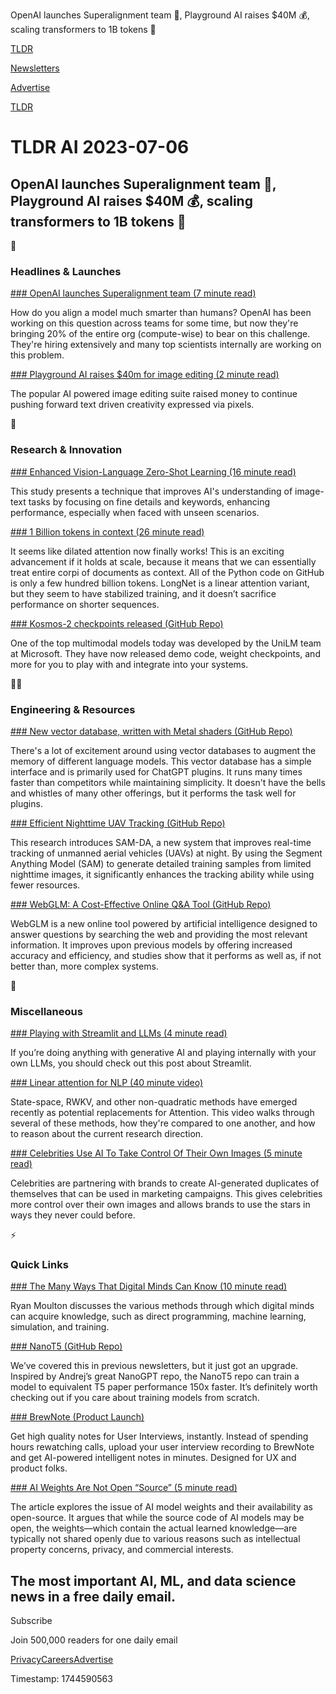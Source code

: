 OpenAI launches Superalignment team 🦸, Playground AI raises $40M 💰, scaling transformers to 1B tokens 💯

[TLDR](/)

[Newsletters](/newsletters)

[Advertise](https://advertise.tldr.tech/)

[TLDR](/)

# TLDR AI 2023-07-06

## OpenAI launches Superalignment team 🦸, Playground AI raises $40M 💰, scaling transformers to 1B tokens 💯

🚀

### Headlines & Launches

[### OpenAI launches Superalignment team (7 minute read)](https://openai.com/blog/introducing-superalignment?utm_source=tldrai)

How do you align a model much smarter than humans? OpenAI has been working on this question across teams for some time, but now they're bringing 20% of the entire org (compute-wise) to bear on this challenge. They're hiring extensively and many top scientists internally are working on this problem.

[### Playground AI raises $40m for image editing (2 minute read)](https://blog.playgroundai.com/playground-raises-40m-to-advance-the-field-of-computer-graphics/?utm_source=tldrai)

The popular AI powered image editing suite raised money to continue pushing forward text driven creativity expressed via pixels.

🧠

### Research & Innovation

[### Enhanced Vision-Language Zero-Shot Learning (16 minute read)](https://arxiv.org/abs/2307.00862v1?utm_source=tldrai)

This study presents a technique that improves AI's understanding of image-text tasks by focusing on fine details and keywords, enhancing performance, especially when faced with unseen scenarios.

[### 1 Billion tokens in context (26 minute read)](https://arxiv.org/abs/2307.02486?utm_source=tldrai)

It seems like dilated attention now finally works! This is an exciting advancement if it holds at scale, because it means that we can essentially treat entire corpi of documents as context. All of the Python code on GitHub is only a few hundred billion tokens. LongNet is a linear attention variant, but they seem to have stabilized training, and it doesn’t sacrifice performance on shorter sequences.

[### Kosmos-2 checkpoints released (GitHub Repo)](https://github.com/microsoft/unilm/tree/master/kosmos-2#checkpoints?utm_source=tldrai)

One of the top multimodal models today was developed by the UniLM team at Microsoft. They have now released demo code, weight checkpoints, and more for you to play with and integrate into your systems.

👨‍💻

### Engineering & Resources

[### New vector database, written with Metal shaders (GitHub Repo)](https://github.com/sdan/vlite?utm_source=tldrai)

There's a lot of excitement around using vector databases to augment the memory of different language models. This vector database has a simple interface and is primarily used for ChatGPT plugins. It runs many times faster than competitors while maintaining simplicity. It doesn't have the bells and whistles of many other offerings, but it performs the task well for plugins.

[### Efficient Nighttime UAV Tracking (GitHub Repo)](https://github.com/vision4robotics/sam-da?utm_source=tldrai)

This research introduces SAM-DA, a new system that improves real-time tracking of unmanned aerial vehicles (UAVs) at night. By using the Segment Anything Model (SAM) to generate detailed training samples from limited nighttime images, it significantly enhances the tracking ability while using fewer resources.

[### WebGLM: A Cost-Effective Online Q&A Tool (GitHub Repo)](https://github.com/thudm/webglm?utm_source=tldrai)

WebGLM is a new online tool powered by artificial intelligence designed to answer questions by searching the web and providing the most relevant information. It improves upon previous models by offering increased accuracy and efficiency, and studies show that it performs as well as, if not better than, more complex systems.

🎁

### Miscellaneous

[### Playing with Streamlit and LLMs (4 minute read)](https://lethain.com/streamlit-llms/?utm_source=tldrai)

If you’re doing anything with generative AI and playing internally with your own LLMs, you should check out this post about Streamlit.

[### Linear attention for NLP (40 minute video)](https://youtu.be/dKJEpOtVgXc?utm_source=tldrai)

State-space, RWKV, and other non-quadratic methods have emerged recently as potential replacements for Attention. This video walks through several of these methods, how they're compared to one another, and how to reason about the current research direction.

[### Celebrities Use AI To Take Control Of Their Own Images (5 minute read)](https://archive.ph/nMjbV?utm_source=tldrai)

Celebrities are partnering with brands to create AI-generated duplicates of themselves that can be used in marketing campaigns. This gives celebrities more control over their own images and allows brands to use the stars in ways they never could before.

⚡️

### Quick Links

[### The Many Ways That Digital Minds Can Know (10 minute read)](https://moultano.wordpress.com/2023/06/28/the-many-ways-that-digital-minds-can-know/?utm_source=tldrai)

Ryan Moulton discusses the various methods through which digital minds can acquire knowledge, such as direct programming, machine learning, simulation, and training.

[### NanoT5 (GitHub Repo)](https://github.com/PiotrNawrot/nanoT5?utm_source=tldrai)

We’ve covered this in previous newsletters, but it just got an upgrade. Inspired by Andrej’s great NanoGPT repo, the NanoT5 repo can train a model to equivalent T5 paper performance 150x faster. It’s definitely worth checking out if you care about training models from scratch.

[### BrewNote (Product Launch)](https://www.producthunt.com/posts/brewnote?utm_source=tldrai)

Get high quality notes for User Interviews, instantly. Instead of spending hours rewatching calls, upload your user interview recording to BrewNote and get AI-powered intelligent notes in minutes. Designed for UX and product folks.

[### AI Weights Are Not Open “Source” (5 minute read)](https://opencoreventures.com/blog/2023-06-27-ai-weights-are-not-open-source/?utm_source=tldrai)

The article explores the issue of AI model weights and their availability as open-source. It argues that while the source code of AI models may be open, the weights—which contain the actual learned knowledge—are typically not shared openly due to various reasons such as intellectual property concerns, privacy, and commercial interests.

## The most important AI, ML, and data science news in a free daily email.

Subscribe

Join 500,000 readers for one daily email

[Privacy](/privacy)[Careers](https://jobs.ashbyhq.com/tldr.tech)[Advertise](/ai/advertise)

Timestamp: 1744590563